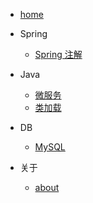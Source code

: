 * [home](README.md)

* Spring
  * [Spring 注解](Java/Spring/7Annotation.md)
  
* Java
  * [微服务](Java/micro-service/MicroService.md)
  * [类加载](Java/JVM/02_ClassLoad.md)
  
* DB
  * [MySQL](DB/mysql.md)
  
* 关于
  * [about](about/about.md)
